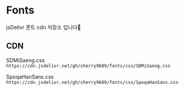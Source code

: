 # Fonts

jsDelivr 폰트 cdn 저장소 입니다🙂

## CDN

SDMiSaeng.css
`https://cdn.jsdelivr.net/gh/cherry9689/fonts/css/SDMiSaeng.css`

SpoqaHanSans.css
`https://cdn.jsdelivr.net/gh/cherry9689/fonts/css/SpoqaHanSans.css`

